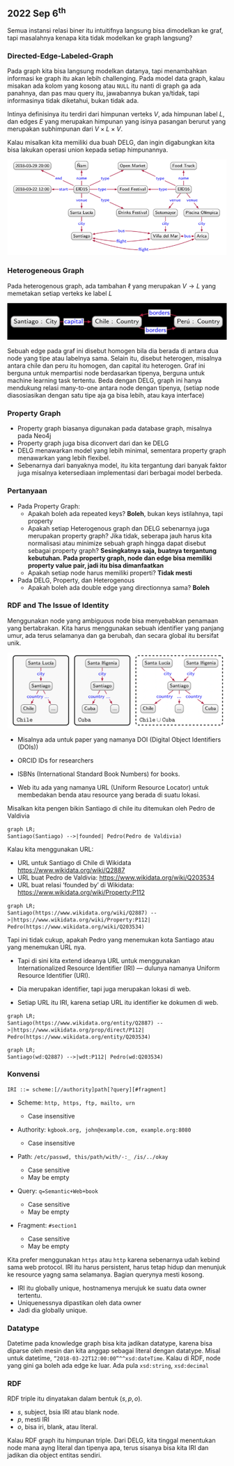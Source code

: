 ##  2022 Sep 6<sup>th</sup>

Semua instansi relasi biner itu intuitifnya langsung bisa dimodelkan ke graf, tapi masalahnya kenapa kita tidak modelkan ke graph langsung?

### Directed-Edge-Labeled-Graph

Pada graph kita bisa langsung modelkan datanya, tapi menambahkan informasi ke graph itu akan lebih challenging. Pada model data graph, kalau misakan ada kolom yang kosong atau `NULL` itu nanti di graph ga ada panahnya, dan pas mau query itu, jawabannya bukan ya/tidak, tapi informasinya tidak diketahui, bukan tidak ada.

Intinya definisinya itu terdiri dari himpunan verteks $V$, ada himpunan label $L$, dan edges $E$ yang merupakan himpunan yang isinya pasangan berurut yang merupakan subhimpunan dari $V \times L \times V$.

Kalau misalkan kita memiliki dua buah DELG, dan ingin digabungkan kita bisa lakukan operasi union kepada setiap himpunannya.

![image-20220906084045791](assets/image-20220906084045791.png)

### Heterogeneous Graph

Pada heterogenous graph, ada tambahan $\ell$ yang merupakan $V \rightarrow L$ yang memetakan setiap verteks ke label $L$

![image-20220906084555884](assets/image-20220906084555884.png)

Sebuah edge pada graf ini disebut homogen bila dia berada di antara dua node yang tipe atau labelnya sama. Selain itu, disebut heterogen, misalnya antara chile dan peru itu homogen, dan capital itu heterogen. Graf ini berguna untuk mempartisi node berdasarkan tipenya, berguna untuk machine learning task tertentu. Beda dengan DELG, graph ini hanya mendukung relasi many-to-one antara node dengan tipenya, (setiap node diasosiasikan dengan satu tipe aja ga bisa lebih, atau kaya interface)

### Property Graph

- Property graph biasanya digunakan pada database graph, misalnya pada Neo4j
- Property graph juga bisa diconvert dari dan ke DELG
- DELG menawarkan model yang lebih minimal, sementara property graph menawarkan yang lebih flexibel.
- Sebenarnya dari banyaknya model, itu kita tergantung dari banyak faktor juga misalnya ketersediaan implementasi dari berbagai model berbeda.

### Pertanyaan

- Pada Property Graph:
  - Apakah boleh ada repeated keys? **Boleh**, bukan keys istilahnya, tapi property
  - Apakah setiap Heterogenous graph dan DELG sebenarnya juga merupakan property graph? Jika tidak, seberapa jauh harus kita normalisasi atau minimize sebuah graph hingga dapat disebut sebagai property graph? **Sesingkatnya saja, buatnya tergantung kebutuhan. Pada property graph, node dan edge bisa memiliki property value pair, jadi itu bisa dimanfaatkan** 
  - Apakah setiap node harus memiliki properti? **Tidak mesti**
- Pada DELG, Property, dan Heterogenous
  - Apakah boleh ada double edge yang directionnya sama? **Boleh**

### RDF and The Issue of Identity

Menggunakan node yang ambiguous node bisa menyebabkan penamaan yang bertabrakan. Kita harus menggunakan sebuah identifier yang panjang umur, ada terus selamanya dan ga berubah, dan secara global itu bersifat unik.

![image-20220908090622849](assets/image-20220908090622849.png)

- Misalnya ada untuk paper yang namanya DOI (Digital Object Identifiers (DOIs))

- ORCID IDs for researchers
- ISBNs (International Standard Book Numbers) for books.
- Web itu ada yang namanya URL (Uniform Resource Locator) untuk membedakan benda atau resource yang berada di suatu lokasi.

Misalkan kita pengen bikin Santiago di chile itu ditemukan oleh Pedro de Valdivia

```mermaid
graph LR;
Santiago(Santiago) -->|founded| Pedro(Pedro de Valdivia)
```

Kalau kita menggunakan URL:

- URL untuk Santiago di Chile di Wikidata
  https://www.wikidata.org/wiki/Q2887
- URL buat Pedro de Valdivia:
  https://www.wikidata.org/wiki/Q203534
- URL buat relasi ‘founded by’ di Wikidata:
  https://www.wikidata.org/wiki/Property:P112

```mermaid
graph LR;
Santiago(https://www.wikidata.org/wiki/Q2887) -->|https://www.wikidata.org/wiki/Property:P112| Pedro(https://www.wikidata.org/wiki/Q203534)
```

Tapi ini tidak cukup, apakah Pedro yang menemukan kota Santiago atau yang menemukan URL nya.

- Tapi di sini kita extend ideanya URL untuk menggunakan Internationalized Resource Identifier (IRI) — dulunya namanya Uniform Resource Identifier (URI).
- Dia merupakan identifier, tapi juga merupakan lokasi di web.

- Setiap URL itu IRI, karena setiap URL itu identifier ke dokumen di web.

```mermaid
graph LR;
Santiago(https://www.wikidata.org/entity/Q2887) -->|https://www.wikidata.org/prop/direct/P112| Pedro(https://www.wikidata.org/entity/Q203534)
```

```mermaid
graph LR;
Santiago(wd:Q2887) -->|wdt:P112| Pedro(wd:Q203534)
```

### Konvensi

```
IRI ::= scheme:[//authority]path[?query][#fragment]
```

- Scheme: `http, https, ftp, mailto, urn`
  - Case insensitive
- Authority: `kgbook.org, john@example.com, example.org:8080`
  - Case insensitive

- Path: `/etc/passwd, this/path/with/-:_ /is/../okay`
  - Case sensitive
  - May be empty
- Query: `q=Semantic+Web+book`
  - Case sensitive
  - May be empty
- Fragment: `#section1`
  - Case sensitive
  - May be empty

Kita prefer menggunakan `https` atau `http` karena sebenarnya udah kebind sama web protocol. IRI itu harus persistent, harus tetap hidup dan menunjuk ke resource yagng sama selamanya. Bagian querynya mesti kosong. 

- IRI itu globally unique, hostnamenya merujuk ke suatu data owner tertentu.
- Uniquenessnya dipastikan oleh data owner
- Jadi dia globally unique.

### Datatype

Datetime pada knowledge graph bisa kita jadikan datatype, karena bisa diparse oleh mesin dan kita anggap sebagai literal dengan datatype. Misal untuk datetime, `“2018-03-22T12:00:00”^^xsd:dateTime`. Kalau di RDF, node yang gini ga boleh ada edge ke luar. Ada pula `xsd:string`, `xsd:decimal`

### RDF

RDF triple itu dinyatakan dalam bentuk $(s, p, o)$.

- $s$, subject, bsia IRI atau blank node.
- $p$, mesti IRI
- $o$, bisa iri, blank, atau literal.

Kalau RDF graph itu himpunan triple. Dari DELG, kita tinggal menentukan node mana ayng literal dan tipenya apa, terus sisanya bisa kita IRI dan jadikan dia object entitas sendiri.

